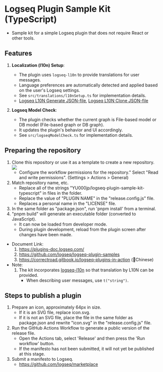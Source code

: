 # Logseq Plugin Sample Kit (TypeScript)

-   Sample kit for a simple Logseq plugin that does not require React or other tools.

## Features

1. **Localization (l10n) Setup**:

    - The plugin uses `logseq-l10n` to provide translations for user messages.
    - Language preferences are automatically detected and applied based on the user's Logseq settings.
    - See `src/translations/l10nSetup.ts` for implementation details.
    - [Logseq L10N Generate JSON-file](https://github.com/YU000jp/logseq-l10n-generate-json), [Logseq L10N Clone JSON-file](https://github.com/YU000jp/logseq-l10n-clone-json)

1. **Logseq Model Check**:
    - The plugin checks whether the current graph is File-based model or DB model (File-based graph or DB graph).
    - It updates the plugin's behavior and UI accordingly.
    - See `src/logseqModelCheck.ts` for implementation details.

## Preparing the repository

1. Clone this repository or use it as a template to create a new repository. <a href="#"><img src="https://github.com/user-attachments/assets/dcf349bc-fb96-4d4e-afa7-e26aca1efb9d"/></a>
    - Configure the workflow permissions for the repository." Select "Read and write permissions". (Settings > Actions > General)
1. Match repository name, etc.
    - Replace all of the strings "YU000jp/logseq-plugin-sample-kit-typescript" in files in the folder.
    - Replace the value of "PLUGIN NAME" in the "release.config.js" file.
    - Replaces a personal name in the "LICENSE" file.
1. In the same folder as "package.json", run 'pnpm install' from a terminal.
1. "pnpm build" will generate an executable folder (converted to JavaScript).
    - It can now be loaded from developer mode.
    - During plugin development, reload from the plugin screen after changes have been made.

-   Document Link:
    1. https://plugins-doc.logseq.com/
    1. https://github.com/logseq/logseq-plugin-samples
    1. https://correctroad.gitbook.io/logseq-plugins-in-action (👲Chinese)
-   Note:
    1. The kit incorporates [logseq-l10n](https://github.com/sethyuan/logseq-l10n) so that translation by L10N can be provided.
        - When describing user messages, use `t("string")`.

## Steps to publish a plugin

1. Prepare an icon, approximately 64px in size.
    - If it is an SVG file, replace icon.svg.
    - If it is not an SVG file, place the file in the same folder as package.json and rewrite "icon.svg" in the "release.config.js" file.
1. Run the GitHub Actions Workflow to generate a public version of the release file.
    - Open the Actions tab, select 'Release' and then press the 'Run workflow' button.
    - If the manifesto has not been submitted, it will not yet be published at this stage.
1. Submit a manifesto to Logseq.
    - https://github.com/logseq/marketplace
